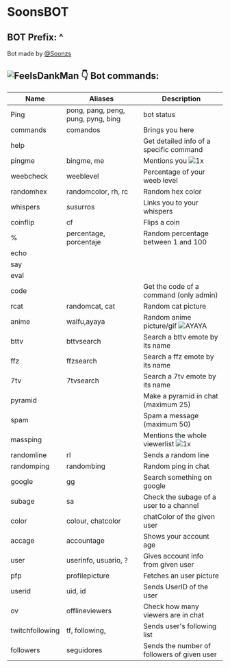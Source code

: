 # SoonsBOT
## BOT Prefix: ^
Bot made by [@Soonzs](https://twitch.tv/soonzs)
## ![FeelsDankMan](https://user-images.githubusercontent.com/82965926/139553905-9e2c4d6c-633a-4c10-a1c0-88b156a574cd.png) 👇  Bot commands:
| Name  | Aliases | Description 
| --- | --- | --- | 
| Ping| pong, pang, peng, pung, pyng, bing | bot status |
| commands |comandos | Brings you here |
| help| |Get  detailed info of a specific command| 
| pingme |bingme, me | Mentions you ![1x](https://user-images.githubusercontent.com/82965926/141664055-449d463a-4efe-41c5-9ee5-0c0327b580de.gif) |
| weebcheck |weeblevel | Percentage of your weeb level |
| randomhex |randomcolor, rh, rc | Random hex color |
| whispers |susurros | Links you to your whispers |
| coinflip |cf | Flips a coin |
| % |percentage, porcentaje | Random percentage between 1 and 100 |
| echo | | |
| say | | |
| eval | | |
| code | | Get the code of a command (only admin) |
| rcat|randomcat, cat |Random cat picture |
| anime |waifu,ayaya | Random anime picture/gif  ![AYAYA](https://user-images.githubusercontent.com/82965926/141663925-d2545ca9-a004-4544-b398-2d9bc97965b3.png) |
| bttv |bttvsearch | Search a bttv emote by its name |
| ffz |ffzsearch | Search a ffz emote by its name |
| 7tv | 7tvsearch | Search a 7tv emote by its name |
| pyramid | |Make a pyramid in chat (maximum 25)|
| spam | |Spam a message (maximum 50)|
| massping | |Mentions the whole viewerlist ![1x](https://user-images.githubusercontent.com/82965926/141663898-622e7d31-934f-42cd-b6d9-2dae74feec64.gif) |
| randomline |rl | Sends a random line |
| randomping |randombing | Random ping in chat |
| google | gg | Search something on google |
| subage |sa | Check the subage of a user to a channel |
| color |colour, chatcolor |chatColor of the given user |
| accage |accountage |  Shows your account age |
| user |userinfo, usuario, ? | Gives account info from given user |
| pfp |profilepicture | Fetches an user picture |
| userid |uid, id | Sends UserID of the user |
| ov |offlineviewers | Check how many viewers are in chat | 
| twitchfollowing |tf, following, | Sends user's following list |
| followers |seguidores | Sends the number of followers of given user |
